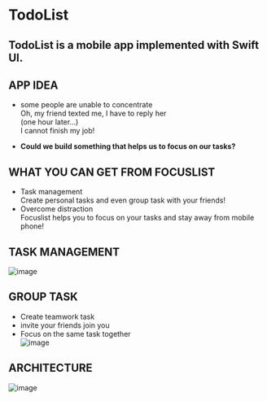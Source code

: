 # TodoList

## TodoList is a mobile app implemented with Swift UI.

## APP IDEA

* some people are unable to concentrate \
Oh, my friend texted me, I have to reply her \
(one hour later...) \
I cannot finish my job!

* **Could we build something that helps us to focus on our tasks?**

## WHAT YOU CAN GET FROM FOCUSLIST

* Task management \
Create personal tasks and even group task with your friends!
* Overcome distraction \
Focuslist helps you to focus on your tasks and stay away from mobile phone!


## TASK MANAGEMENT
![image](https://user-images.githubusercontent.com/38347747/116410800-67044c00-a835-11eb-9799-dfabb6ace2f2.png)

## GROUP TASK
* Create teamwork task
* invite your friends join you 
* Focus on the same task together
\
![image](https://user-images.githubusercontent.com/38347747/116411133-b5194f80-a835-11eb-86f4-002363e84154.png)

## ARCHITECTURE
![image](https://user-images.githubusercontent.com/38347747/116411539-1a6d4080-a836-11eb-9520-627d061d3265.png)


